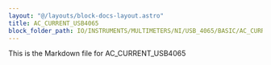 ```yaml
---
layout: "@/layouts/block-docs-layout.astro"
title: AC_CURRENT_USB4065
block_folder_path: IO/INSTRUMENTS/MULTIMETERS/NI/USB_4065/BASIC/AC_CURRENT_USB4065
---
```


This is the Markdown file for AC_CURRENT_USB4065

